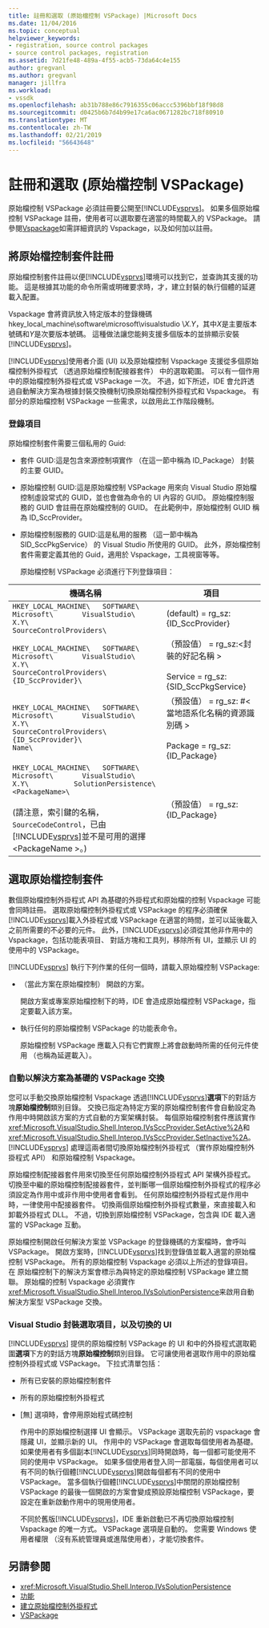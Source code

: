 ```yaml
---
title: 註冊和選取 (原始檔控制 VSPackage) |Microsoft Docs
ms.date: 11/04/2016
ms.topic: conceptual
helpviewer_keywords:
- registration, source control packages
- source control packages, registration
ms.assetid: 7d21fe48-489a-4f55-acb5-73da64c4e155
author: gregvanl
ms.author: gregvanl
manager: jillfra
ms.workload:
- vssdk
ms.openlocfilehash: ab31b788e86c7916355c06accc5396bbf18f98d8
ms.sourcegitcommit: d0425b6b7d4b99e17ca6ac0671282bc718f80910
ms.translationtype: MT
ms.contentlocale: zh-TW
ms.lasthandoff: 02/21/2019
ms.locfileid: "56643648"
---
```

# <a name="registration-and-selection-source-control-vspackage"></a>註冊和選取 (原始檔控制 VSPackage)
原始檔控制 VSPackage 必須註冊要公開至[!INCLUDE[vsprvs](../../code-quality/includes/vsprvs_md.md)]。 如果多個原始檔控制 VSPackage 註冊，使用者可以選取要在適當的時間載入的 VSPackage。 請參閱[Vspackage](../../extensibility/internals/vspackages.md)如需詳細資訊的 Vspackage，以及如何加以註冊。

## <a name="registering-a-source-control-package"></a>將原始檔控制套件註冊
 原始檔控制套件註冊以便[!INCLUDE[vsprvs](../../code-quality/includes/vsprvs_md.md)]環境可以找到它，並查詢其支援的功能。 這是根據其功能的命令所需或明確要求時，才，建立封裝的執行個體的延遲載入配置。

 Vspackage 會將資訊放入特定版本的登錄機碼 hkey_local_machine\software\microsoft\visualstudio \\*X.Y*，其中*X*是主要版本號碼和*Y*是次要版本號碼。 這種做法讓您能夠支援多個版本的並排顯示安裝[!INCLUDE[vsprvs](../../code-quality/includes/vsprvs_md.md)]。

 [!INCLUDE[vsprvs](../../code-quality/includes/vsprvs_md.md)]使用者介面 (UI) 以及原始檔控制 Vspackage 支援從多個原始檔控制外掛程式 （透過原始檔控制配接器套件） 中的選取範圍。 可以有一個作用中的原始檔控制外掛程式或 VSPackage 一次。 不過，如下所述，IDE 會允許透過自動解決方案為根據封裝交換機制切換原始檔控制外掛程式和 Vspackage。 有部分的原始檔控制 VSPackage 一些需求，以啟用此工作階段機制。

### <a name="registry-entries"></a>登錄項目
 原始檔控制套件需要三個私用的 Guid:

- 套件 GUID:這是包含來源控制項實作 （在這一節中稱為 ID_Package） 封裝的主要 GUID。

- 原始檔控制 GUID:這是原始檔控制 VSPackage 用來向 Visual Studio 原始檔控制虛設常式的 GUID，並也會做為命令的 UI 內容的 GUID。 原始檔控制服務的 GUID 會註冊在原始檔控制的 GUID。 在此範例中，原始檔控制 GUID 稱為 ID_SccProvider。

- 原始檔控制服務的 GUID:這是私用的服務 （這一節中稱為 SID_SccPkgService） 的 Visual Studio 所使用的 GUID。 此外，原始檔控制套件需要定義其他的 Guid，適用於 Vspackage，工具視窗等等。

  原始檔控制 VSPackage 必須進行下列登錄項目：

| 機碼名稱 | 項目 |
| - | - |
| `HKEY_LOCAL_MACHINE\   SOFTWARE\     Microsoft\       VisualStudio\         X.Y\           SourceControlProviders\` | (default) = rg_sz:{ID_SccProvider} |
| `HKEY_LOCAL_MACHINE\   SOFTWARE\     Microsoft\       VisualStudio\         X.Y\           SourceControlProviders\             {ID_SccProvider}\` | （預設值） = rg_sz:\<封裝的好記名稱 ><br /><br /> Service = rg_sz:{SID_SccPkgService} |
| `HKEY_LOCAL_MACHINE\   SOFTWARE\     Microsoft\       VisualStudio\         X.Y\           SourceControlProviders\             {ID_SccProvider}\               Name\` | （預設值） = rg_sz: #\<當地語系化名稱的資源識別碼 ><br /><br /> Package = rg_sz:{ID_Package} |
| `HKEY_LOCAL_MACHINE\   SOFTWARE\     Microsoft\       VisualStudio\         X.Y\           SolutionPersistence\             <PackageName>\`<br /><br /> (請注意，索引鍵的名稱， `SourceCodeControl`，已由[!INCLUDE[vsprvs](../../code-quality/includes/vsprvs_md.md)]並不是可用的選擇\<PackageName >。) | （預設值） = rg_sz: {ID_Package} |

## <a name="selecting-a-source-control-package"></a>選取原始檔控制套件
 數個原始檔控制外掛程式 API 為基礎的外掛程式和原始檔的控制 Vspackage 可能會同時註冊。 選取原始檔控制外掛程式或 VSPackage 的程序必須確保[!INCLUDE[vsprvs](../../code-quality/includes/vsprvs_md.md)]載入外掛程式或 VSPackage 在適當的時間，並可以延後載入之前所需要的不必要的元件。 此外，[!INCLUDE[vsprvs](../../code-quality/includes/vsprvs_md.md)]必須從其他非作用中的 Vspackage，包括功能表項目、 對話方塊和工具列，移除所有 UI，並顯示 UI 的使用中的 VSPackage。

 [!INCLUDE[vsprvs](../../code-quality/includes/vsprvs_md.md)] 執行下列作業的任何一個時，請載入原始檔控制 VSPackage:

- （當此方案在原始檔控制） 開啟的方案。

   開啟方案或專案原始檔控制下的時，IDE 會造成原始檔控制 VSPackage，指定要載入該方案。

- 執行任何的原始檔控制 VSPackage 的功能表命令。

  原始檔控制 VSPackage 應載入只有它們實際上將會啟動時所需的任何元件使用 （也稱為延遲載入）。

### <a name="automatic-solution-based-vspackage-swapping"></a>自動以解決方案為基礎的 VSPackage 交換
 您可以手動交換原始檔控制 Vspackage 透過[!INCLUDE[vsprvs](../../code-quality/includes/vsprvs_md.md)]**選項**下的對話方塊**原始檔控制**類別目錄。 交換已指定為特定方案的原始檔控制套件會自動設定為 作用中時開啟該方案的方式自動的方案架構封裝。 每個原始檔控制套件應該實作<xref:Microsoft.VisualStudio.Shell.Interop.IVsSccProvider.SetActive%2A>和<xref:Microsoft.VisualStudio.Shell.Interop.IVsSccProvider.SetInactive%2A>。 [!INCLUDE[vsprvs](../../code-quality/includes/vsprvs_md.md)] 處理這兩者間切換原始檔控制外掛程式 （實作原始檔控制外掛程式 API） 和原始檔控制 Vspackage。

 原始檔控制配接器套件用來切換至任何原始檔控制外掛程式 API 架構外掛程式。 切換至中繼的原始檔控制配接器套件，並判斷哪一個原始檔控制外掛程式的程序必須設定為作用中或非作用中使用者會看到。 任何原始檔控制外掛程式是作用中時，一律使用中配接器套件。 切換兩個原始檔控制外掛程式數量，來直接載入和卸載外掛程式 DLL。 不過，切換到原始檔控制 VSPackage，包含與 IDE 載入適當的 VSPackage 互動。

 原始檔控制開啟任何解決方案並 VSPackage 的登錄機碼的方案檔時，會呼叫 VSPackage。 開啟方案時，[!INCLUDE[vsprvs](../../code-quality/includes/vsprvs_md.md)]找到登錄值並載入適當的原始檔控制 VSPackage。 所有的原始檔控制 Vspackage 必須以上所述的登錄項目。 在 原始檔控制下的解決方案會標示為與特定的原始檔控制 VSPackage 建立關聯。 原始檔的控制 Vspackage 必須實作<xref:Microsoft.VisualStudio.Shell.Interop.IVsSolutionPersistence>来啟用自動解決方案型 VSPackage 交換。

### <a name="visual-studio-ui-for-package-selection-and-switching"></a>Visual Studio 封裝選取項目，以及切換的 UI
 [!INCLUDE[vsprvs](../../code-quality/includes/vsprvs_md.md)] 提供的原始檔控制 VSPackage 的 UI 和中的外掛程式選取範圍**選項**下方的對話方塊**原始檔控制**類別目錄。 它可讓使用者選取作用中的原始檔控制外掛程式或 VSPackage。 下拉式清單包括：

- 所有已安裝的原始檔控制套件

- 所有的原始檔控制外掛程式

- [無] 選項時，會停用原始程式碼控制

  作用中的原始檔控制選擇 UI 會顯示。 VSPackage 選取先前的 vspackage 會隱藏 UI，並顯示新的 UI。 作用中的 VSPackage 會選取每個使用者為基礎。 如果使用者有多個副本[!INCLUDE[vsprvs](../../code-quality/includes/vsprvs_md.md)]同時開啟時，每一個都可能使用不同的使用中 VSPackage。 如果多個使用者登入同一部電腦，每個使用者可以有不同的執行個體[!INCLUDE[vsprvs](../../code-quality/includes/vsprvs_md.md)]開啟每個都有不同的使用中 VSPackage。 當多個執行個體[!INCLUDE[vsprvs](../../code-quality/includes/vsprvs_md.md)]中關閉的原始檔控制 VSPackage 的最後一個開啟的方案會變成預設原始檔控制 VSPackage，要設定在重新啟動作用中的現用使用者。

  不同於舊版[!INCLUDE[vsprvs](../../code-quality/includes/vsprvs_md.md)]，IDE 重新啟動已不再切換原始檔控制 Vspackage 的唯一方式。 VSPackage 選項是自動的。 您需要 Windows 使用者權限 （沒有系統管理員或進階使用者），才能切換套件。

## <a name="see-also"></a>另請參閱
- <xref:Microsoft.VisualStudio.Shell.Interop.IVsSolutionPersistence>
- [功能](../../extensibility/internals/source-control-vspackage-features.md)
- [建立原始檔控制外掛程式](../../extensibility/internals/creating-a-source-control-plug-in.md)
- [VSPackage](../../extensibility/internals/vspackages.md)